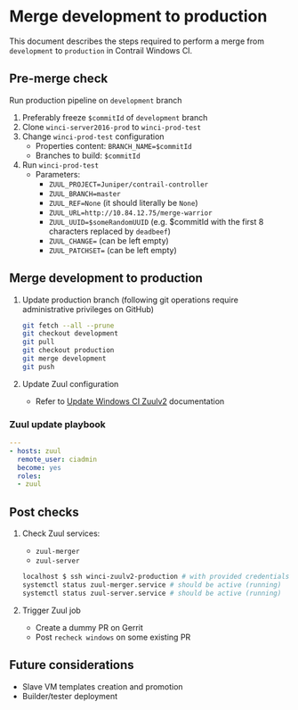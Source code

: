 # Merge development to production

This document describes the steps required to perform a merge from `development` to `production` in Contrail Windows CI.


## Pre-merge check

Run production pipeline on `development` branch

1. Preferably freeze `$commitId` of `development` branch
2. Clone `winci-server2016-prod` to `winci-prod-test`
3. Change `winci-prod-test` configuration
    - Properties content: `BRANCH_NAME=$commitId`
    - Branches to build: `$commitId`
4. Run `winci-prod-test`
    - Parameters:
        - `ZUUL_PROJECT=Juniper/contrail-controller`
        - `ZUUL_BRANCH=master`
        - `ZUUL_REF=None` (it should literally be `None`)
        - `ZUUL_URL=http://10.84.12.75/merge-warrior`
        - `ZUUL_UUID=$someRandomUUID` (e.g. $commitId with the first 8 characters replaced by `deadbeef`)
        - `ZUUL_CHANGE=` (can be left empty)
        - `ZUUL_PATCHSET=` (can be left empty)


## Merge development to production

1. Update production branch (following git operations require administrative privileges on GitHub)

    ```bash
    git fetch --all --prune
    git checkout development
    git pull
    git checkout production
    git merge development
    git push
    ```

2. Update Zuul configuration

    - Refer to [Update Windows CI Zuulv2][update-zuulv2] documentation


### Zuul update playbook

```yaml
---
- hosts: zuul
  remote_user: ciadmin
  become: yes
  roles:
  - zuul
```


## Post checks

1. Check Zuul services:
    - `zuul-merger`
    - `zuul-server`

    ```bash
    localhost $ ssh winci-zuulv2-production # with provided credentials; current address 10.84.12.75
    systemctl status zuul-merger.service # should be active (running)
    systemctl status zuul-server.service # should be active (running)
    ```

2. Trigger Zuul job
    - Create a dummy PR on Gerrit
    - Post `recheck windows` on some existing PR


## Future considerations

- Slave VM templates creation and promotion
- Builder/tester deployment

[update-zuulv2]: https://github.com/Juniper/contrail-windows-docs/blob/master/doc/ci_admin_guide/Update_Zuul.md
